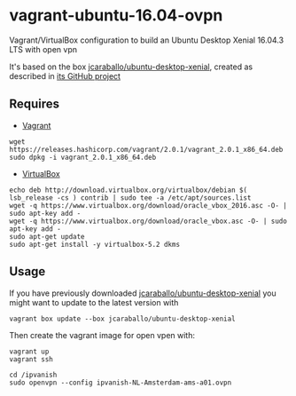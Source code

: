 vagrant-ubuntu-16.04-ovpn
=========================

Vagrant/VirtualBox configuration to build an Ubuntu Desktop Xenial 16.04.3 LTS with open vpn

It's based on the box [jcaraballo/ubuntu-desktop-xenial](https://app.vagrantup.com/jcaraballo/boxes/ubuntu-desktop-xenial),
created as described in [its GitHub project](https://github.com/jcaraballo/vagrant-box-ubuntu-desktop-xenial)

Requires
--------

* [Vagrant](https://www.vagrantup.com/downloads.html)
```
wget https://releases.hashicorp.com/vagrant/2.0.1/vagrant_2.0.1_x86_64.deb
sudo dpkg -i vagrant_2.0.1_x86_64.deb
```

* [VirtualBox](https://www.virtualbox.org/wiki/Linux_Downloads)
```
echo deb http://download.virtualbox.org/virtualbox/debian $( lsb_release -cs ) contrib | sudo tee -a /etc/apt/sources.list
wget -q https://www.virtualbox.org/download/oracle_vbox_2016.asc -O- | sudo apt-key add -
wget -q https://www.virtualbox.org/download/oracle_vbox.asc -O- | sudo apt-key add -
sudo apt-get update
sudo apt-get install -y virtualbox-5.2 dkms
```

Usage
-----
If you have previously downloaded [jcaraballo/ubuntu-desktop-xenial](https://app.vagrantup.com/jcaraballo/boxes/ubuntu-desktop-xenial) you might want to update to the latest version with
```
vagrant box update --box jcaraballo/ubuntu-desktop-xenial
```

Then create the vagrant image for open vpen with:

```
vagrant up
vagrant ssh

cd /ipvanish
sudo openvpn --config ipvanish-NL-Amsterdam-ams-a01.ovpn
```

